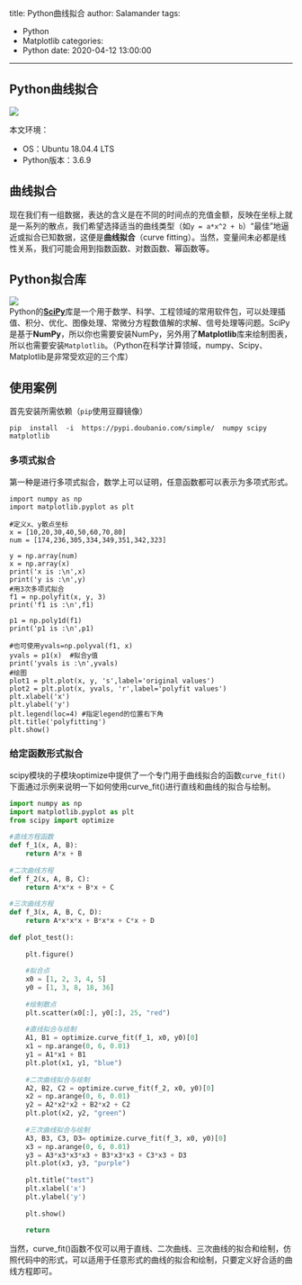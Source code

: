 title: Python曲线拟合
author: Salamander
tags:
  - Python
  - Matplotlib
categories:
  - Python
date: 2020-04-12 13:00:00
---
## Python曲线拟合

![](https://s1.ax1x.com/2020/04/16/JkSI7F.png)


本文环境：
* OS：Ubuntu 18.04.4 LTS
* Python版本：3.6.9


## 曲线拟合
现在我们有一组数据，表达的含义是在不同的时间点的充值金额，反映在坐标上就是一系列的散点，我们希望选择适当的曲线类型（如`y = a*x^2 + b`）“最佳”地逼近或拟合已知数据，这便是**曲线拟合**（curve fitting）。当然，变量间未必都是线性关系，我们可能会用到指数函数、对数函数、幂函数等。

<!-- more -->

## Python拟合库
![](https://s1.ax1x.com/2020/04/16/Jkp7b8.png)  
Python的[**SciPy**](https://www.scipy.org/)库是一个用于数学、科学、工程领域的常用软件包，可以处理插值、积分、优化、图像处理、常微分方程数值解的求解、信号处理等问题。SciPy是基于**NumPy**，所以你也需要安装NumPy，另外用了**Matplotlib**库来绘制图表，所以也需要安装`Matplotlib`。（Python在科学计算领域，numpy、Scipy、Matplotlib是非常受欢迎的三个库）  


## 使用案例
首先安装所需依赖（`pip`使用豆瓣镜像）
```
pip  install  -i  https://pypi.doubanio.com/simple/  numpy scipy matplotlib
```

### 多项式拟合
第一种是进行多项式拟合，数学上可以证明，任意函数都可以表示为多项式形式。
```
import numpy as np
import matplotlib.pyplot as plt
 
#定义x、y散点坐标
x = [10,20,30,40,50,60,70,80]
num = [174,236,305,334,349,351,342,323]

y = np.array(num)
x = np.array(x)
print('x is :\n',x)
print('y is :\n',y)
#用3次多项式拟合
f1 = np.polyfit(x, y, 3)
print('f1 is :\n',f1)
 
p1 = np.poly1d(f1)
print('p1 is :\n',p1)
 
#也可使用yvals=np.polyval(f1, x)
yvals = p1(x)  #拟合y值
print('yvals is :\n',yvals)
#绘图
plot1 = plt.plot(x, y, 's',label='original values')
plot2 = plt.plot(x, yvals, 'r',label='polyfit values')
plt.xlabel('x')
plt.ylabel('y')
plt.legend(loc=4) #指定legend的位置右下角
plt.title('polyfitting')
plt.show()
```


### 给定函数形式拟合
scipy模块的子模块optimize中提供了一个专门用于曲线拟合的函数`curve_fit()`  
下面通过示例来说明一下如何使用curve_fit()进行直线和曲线的拟合与绘制。  
```python
import numpy as np
import matplotlib.pyplot as plt
from scipy import optimize
 
#直线方程函数
def f_1(x, A, B):
    return A*x + B
 
#二次曲线方程
def f_2(x, A, B, C):
    return A*x*x + B*x + C
 
#三次曲线方程
def f_3(x, A, B, C, D):
    return A*x*x*x + B*x*x + C*x + D
 
def plot_test():
 
    plt.figure()
 
    #拟合点
    x0 = [1, 2, 3, 4, 5]
    y0 = [1, 3, 8, 18, 36]
 
    #绘制散点
    plt.scatter(x0[:], y0[:], 25, "red")
 
    #直线拟合与绘制
    A1, B1 = optimize.curve_fit(f_1, x0, y0)[0]
    x1 = np.arange(0, 6, 0.01)
    y1 = A1*x1 + B1
    plt.plot(x1, y1, "blue")
 
    #二次曲线拟合与绘制
    A2, B2, C2 = optimize.curve_fit(f_2, x0, y0)[0]
    x2 = np.arange(0, 6, 0.01)
    y2 = A2*x2*x2 + B2*x2 + C2 
    plt.plot(x2, y2, "green")
 
    #三次曲线拟合与绘制
    A3, B3, C3, D3= optimize.curve_fit(f_3, x0, y0)[0]
    x3 = np.arange(0, 6, 0.01)
    y3 = A3*x3*x3*x3 + B3*x3*x3 + C3*x3 + D3 
    plt.plot(x3, y3, "purple")
 
    plt.title("test")
    plt.xlabel('x')
    plt.ylabel('y')
 
    plt.show()
 
    return
```

当然，curve_fit()函数不仅可以用于直线、二次曲线、三次曲线的拟合和绘制，仿照代码中的形式，可以适用于任意形式的曲线的拟合和绘制，只要定义好合适的曲线方程即可。